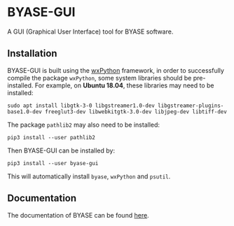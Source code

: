# BYASE-GUI

A GUI (Graphical User Interface) tool for BYASE software.

## Installation

BYASE-GUI is built using the [wxPython](https://wxpython.org/) 
framework, in order to successfully compile the package 
`wxPython`, some system libraries should be pre-installed. 
For example, on **Ubuntu 18.04**, these libraries may need 
to be installed:
```shell
sudo apt install libgtk-3-0 libgstreamer1.0-dev libgstreamer-plugins-base1.0-dev freeglut3-dev libwebkitgtk-3.0-dev libjpeg-dev libtiff-dev
```
The package `pathlib2` may also need to be installed:
```shell
pip3 install --user pathlib2
```
Then BYASE-GUI can be installed by:
```shell
pip3 install --user byase-gui
```
This will automatically install `byase`, 
`wxPython` and `psutil`.


## Documentation

The documentation of BYASE can be found 
[here](https://byase-doc.readthedocs.io/en/latest/).
